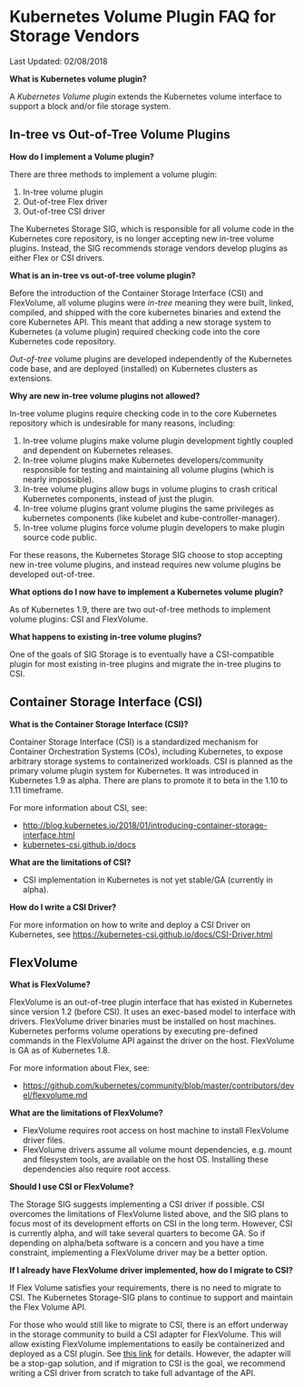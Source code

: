 
# Kubernetes Volume Plugin FAQ for Storage Vendors

Last Updated: 02/08/2018

**What is Kubernetes volume plugin?**

A *Kubernetes Volume plugin* extends the Kubernetes volume interface to support a block and/or file storage system.

## In-tree vs Out-of-Tree Volume Plugins

**How do I implement a Volume plugin?**

There are three methods to implement a volume plugin:
1. In-tree volume plugin
2. Out-of-tree Flex driver
3. Out-of-tree CSI driver

The Kubernetes Storage SIG, which is responsible for all volume code in the Kubernetes core repository, is no longer accepting new in-tree volume plugins. Instead, the SIG recommends storage vendors develop plugins as either Flex or CSI drivers.

**What is an in-tree vs out-of-tree volume plugin?**

Before the introduction of the Container Storage Interface (CSI) and FlexVolume, all volume plugins were *in-tree* meaning they were built, linked, compiled, and shipped with the core kubernetes binaries and extend the core Kubernetes API. This meant that adding a new storage system to Kubernetes (a volume plugin) required checking code into the core Kubernetes code repository.

*Out-of-tree* volume plugins are developed independently of the Kubernetes code base, and are deployed (installed) on Kubernetes clusters as extensions.

**Why are new in-tree volume plugins not allowed?**

In-tree volume plugins require checking code in to the core Kubernetes repository which is undesirable for many reasons, including:
1. In-tree volume plugins make volume plugin development tightly coupled and dependent on Kubernetes releases.
2. In-tree volume plugins make Kubernetes developers/community responsible for testing and maintaining all volume plugins (which is nearly impossible).
3. In-tree volume plugins allow bugs in volume plugins to crash critical Kubernetes components, instead of just the plugin.
4. In-tree volume plugins grant volume plugins the same privileges as kubernetes components (like kubelet and kube-controller-manager).
5. In-tree volume plugins force volume plugin developers to make plugin source code public.

For these reasons, the Kubernetes Storage SIG choose to stop accepting new in-tree volume plugins, and instead requires new volume plugins be developed out-of-tree.

**What options do I now have to implement a Kubernetes volume plugin?**

As of Kubernetes 1.9, there are two out-of-tree methods to implement volume plugins: CSI and FlexVolume.

**What happens to existing in-tree volume plugins?**

One of the goals of SIG Storage is to eventually have a CSI-compatible plugin for most existing in-tree plugins and migrate the in-tree plugins to CSI.

## Container Storage Interface (CSI)

**What is the Container Storage Interface (CSI)?**

Container Storage Interface (CSI) is a standardized mechanism for Container Orchestration Systems (COs), including Kubernetes, to expose arbitrary storage systems to containerized workloads. CSI is planned as the primary volume plugin system for Kubernetes. It was introduced in Kubernetes 1.9 as alpha. There are plans to promote it to beta in the 1.10 to 1.11 timeframe.

For more information about CSI, see:

*   http://blog.kubernetes.io/2018/01/introducing-container-storage-interface.html
*   [kubernetes-csi.github.io/docs](http://kubernetes-csi.github.io/docs)

**What are the limitations of CSI?**
*   CSI implementation in Kubernetes is not yet stable/GA (currently in alpha).

**How do I write a CSI Driver?**

For more information on how to write and deploy a CSI Driver on Kubernetes, see https://kubernetes-csi.github.io/docs/CSI-Driver.html

## FlexVolume

**What is FlexVolume?**

FlexVolume is an out-of-tree plugin interface that has existed in Kubernetes since version 1.2 (before CSI). It uses an exec-based model to interface with drivers. FlexVolume driver binaries must be installed on host machines. Kubernetes performs volume operations by executing pre-defined commands in the FlexVolume API against the driver on the host. FlexVolume is GA as of Kubernetes 1.8.

For more information about Flex, see:
*   https://github.com/kubernetes/community/blob/master/contributors/devel/flexvolume.md

**What are the limitations of FlexVolume?**

*   FlexVolume requires root access on host machine to install FlexVolume driver files.
*   FlexVolume drivers assume all volume mount dependencies, e.g. mount and filesystem tools, are available on the host OS. Installing these dependencies also require root access.

**Should I use CSI or FlexVolume?**

The Storage SIG suggests implementing a CSI driver if possible. CSI overcomes the limitations of FlexVolume listed above, and the SIG plans to focus most of its development efforts on CSI in the long term. However, CSI is currently alpha, and will take several quarters to become GA. So if depending on alpha/beta software is a concern and you have a time constraint, implementing a FlexVolume driver may be a better option.

**If I already have FlexVolume driver implemented, how do I migrate to CSI?**

If Flex Volume satisfies your requirements, there is no need to migrate to CSI. The Kubernetes Storage-SIG plans to continue to support and maintain the Flex Volume API.

For those who would still like to migrate to CSI, there is an effort underway in the storage community to build a CSI adapter for FlexVolume. This will allow existing FlexVolume implementations to easily be containerized and deployed as a CSI plugin. See [this link](https://github.com/kubernetes-csi/drivers/tree/master/pkg/flexadapter) for details. However, the adapter will be a stop-gap solution, and if migration to CSI is the goal, we recommend writing a CSI driver from scratch to take full advantage of the API.
